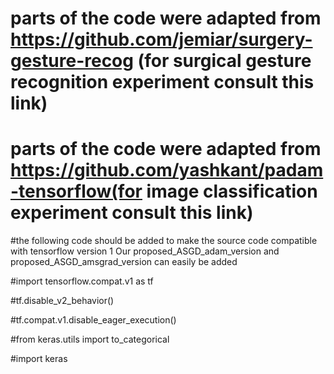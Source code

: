 # parts of the code were adapted from https://github.com/jemiar/surgery-gesture-recog (for surgical gesture recognition experiment consult this link)
# parts of the code were adapted from https://github.com/yashkant/padam-tensorflow(for image classification experiment consult this link)
#the following code should be added to make the source code compatible with tensorflow version 1
Our proposed_ASGD_adam_version and proposed_ASGD_amsgrad_version can easily be added

#import tensorflow.compat.v1 as tf

#tf.disable_v2_behavior()

#tf.compat.v1.disable_eager_execution()

#from keras.utils import to_categorical

#import keras
